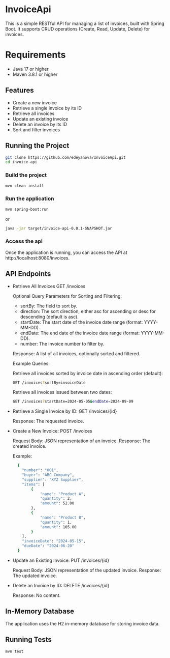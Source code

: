 # InvoiceApi

This is a simple RESTful API for managing a list of invoices, built with Spring Boot. 
It supports CRUD operations (Create, Read, Update, Delete) for invoices.

# Requirements

- Java 17 or higher
- Maven 3.8.1 or higher

## Features
- Create a new invoice
- Retrieve a single invoice by its ID
- Retrieve all invoices
- Update an existing invoice
- Delete an invoice by its ID
- Sort and filter invoices

## Running the Project
```sh
git clone https://github.com/edeyanova/InvoiceApi.git
cd invoice-api
```

### Build the project
```sh
mvn clean install
```

### Run the application
```sh
mvn spring-boot:run
```
or 
```sh
java -jar target/invoice-api-0.0.1-SNAPSHOT.jar
```

### Access the api
Once the application is running, you can access the API at http://localhost:8080/invoices.

## API Endpoints
- Retrieve All Invoices
  GET /invoices

  Optional Query Parameters for Sorting and Filtering:
  - sortBy: The field to sort by.
  - direction: The sort direction, either asc for ascending or desc for descending (default is asc).
  - startDate: The start date of the invoice date range (format: YYYY-MM-DD).
  - endDate: The end date of the invoice date range (format: YYYY-MM-DD).
  - number: The invoice number to filter by.

  Response: A list of all invoices, optionally sorted and filtered.

  Example Queries:
  
  Retrieve all invoices sorted by invoice date in ascending order (default):
  ```sh
  GET /invoices?sortBy=invoiceDate
  ```

  Retrieve all invoices issued between two dates:
  ```sh
  GET /invoices?startDate=2024-05-05&endDate=2024-09-09
  ```

- Retrieve a Single Invoice by ID: 
  GET /invoices/{id}

  Response: The requested invoice.

- Create a New Invoice: 
  POST /invoices

  Request Body: JSON representation of an invoice.
  Response: The created invoice.

  Example:
  ```sh
    {
      "number": "001",
      "buyer": "ABC Company",
      "supplier": "XYZ Supplier",
      "items": [
          {
              "name": "Product A",
              "quantity": 2,
              "amount": 52.00
          },
          {
              "name": "Product B",
              "quantity": 1,
              "amount": 105.00
          }
      ],
      "invoiceDate": "2024-05-15",
      "dueDate": "2024-06-20"
    }
  ```

- Update an Existing Invoice:
  PUT /invoices/{id}

  Request Body: JSON representation of the updated invoice.
  Response: The updated invoice.

- Delete an Invoice by ID:
  DELETE /invoices/{id}

  Response: No content.

## In-Memory Database
The application uses the H2 in-memory database for storing invoice data.

## Running Tests
```sh
mvn test
```





